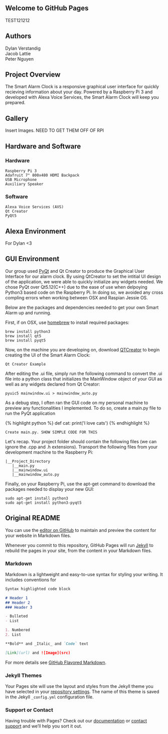 ## Welcome to GitHub Pages

TEST121212

## Authors

Dylan Verstandig\
Jacob Lattie\
Peter Nguyen

## Project Overview

The Smart Alarm Clock is a responsive graphical user interface for quickly recieving information about your day. Powered by a Raspberry Pi 3 and developed with Alexa Voice Services, the Smart Alarm Clock will keep you prepared.

## Gallery

Insert Images. NEED TO GET THEM OFF OF RPI 

## Hardware and Software

### Hardware

```
Raspberry Pi 3
Adafruit 7" 800x480 HDMI Backpack
USB Microphone
Auxiliary Speaker
```

### Software

```
Alexa Voice Services (AVS)
Qt Creator
PyQt5
```

## Alexa Environment

For Dylan <3

## GUI Environment

Our group used [PyQt](https://wiki.python.org/moin/PyQt) and Qt Creator to produce the Graphical User Interface for our alarm clock. By using QtCreator to set the intitial UI design of the application, we were able to quickly initialize any widgets needed. We chose PyQt over Qt5.12(C++) due to the ease of use when delpoying Python3 based code on the Raspberry Pi. In doing so, we avoided any cross compling errors when working between OSX and Raspian Jessie OS. 

Below are the packages and dependencies needed to get your own Smart Alarm up and running.

First, if on OSX, use [homebrew](https://brew.sh/) to install required packages:
```
brew install python3
brew install qt5
brew install pyqt5
```
Now, on the machine you are developing on, download [QTCreator](https://www.qt.io/download) to begin creating the UI of the Smart Alarm Clock:
```
Qt Creator Example
```
After editing the .ui file, simply run the following command to convert the .ui file into a python class that initializes the MainWindow object of your GUI as well as any widgets declared from Qt Creator:
```
pyuic5 mainwindow.ui > mainwindow_auto.py
```
As a debug step, I often ran the GUI code on my personal machine to preview any functionalities I implemented. To do so, create a main.py file to run the PyQt application

{% highlight python %}
def cat:
  print('I love cats')
{% endhighlight %}

```
Create main.py. SHOW SIMPLE CODE FOR THIS
```
Let's recap. Your project folder should contain the following files (we can ignore the .cpp and .h extensions). Transport the following files from your development machine to the Raspberry Pi:
```
|__Project_Directory
   |__main.py
   |__mainwindow.ui
   |__mainwindow_auto.py
```
Finally, on your Raspberry Pi, use the apt-get command to download the packages needed to display your new GUI:
```
sudo apt-get install python3
sudo apt-get install python3-pyqt5
```








## Original README 

You can use the [editor on GitHub](https://github.com/Dverstandig/4180-Smart-Alarm-Clock/edit/master/README.md) to maintain and preview the content for your website in Markdown files.

Whenever you commit to this repository, GitHub Pages will run [Jekyll](https://jekyllrb.com/) to rebuild the pages in your site, from the content in your Markdown files.

### Markdown

Markdown is a lightweight and easy-to-use syntax for styling your writing. It includes conventions for

```markdown
Syntax highlighted code block

# Header 1
## Header 2
### Header 3

- Bulleted
- List

1. Numbered
2. List

**Bold** and _Italic_ and `Code` text

[Link](url) and ![Image](src)
```

For more details see [GitHub Flavored Markdown](https://guides.github.com/features/mastering-markdown/).

### Jekyll Themes

Your Pages site will use the layout and styles from the Jekyll theme you have selected in your [repository settings](https://github.com/Dverstandig/4180-Smart-Alarm-Clock/settings). The name of this theme is saved in the Jekyll `_config.yml` configuration file.

### Support or Contact

Having trouble with Pages? Check out our [documentation](https://help.github.com/categories/github-pages-basics/) or [contact support](https://github.com/contact) and we’ll help you sort it out.
